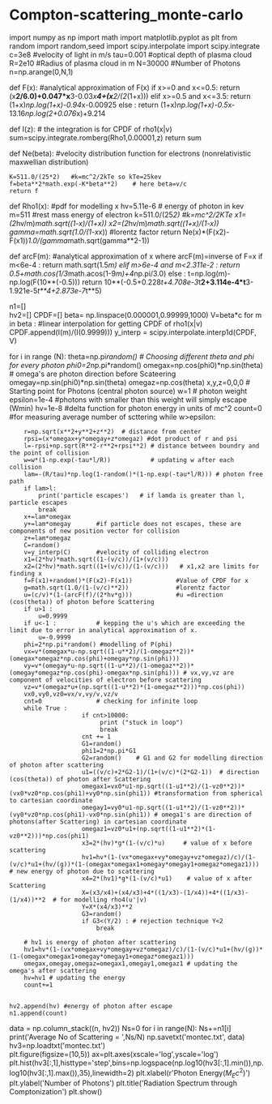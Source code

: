 # Compton-scattering_monte-carlo

import numpy as np
import math
import matplotlib.pyplot as plt
from random import random,seed
import scipy.interpolate
import scipy.integrate
c=3e8      #velocity of light in m/s
tau=0.001  #optical depth of plasma cloud
R=2e10     #Radius of plasma cloud in m
N=30000    #Number of Photons
n=np.arange(0,N,1)

def F(x):  #analytical approximation of F(x)
    if x>=0 and x<=0.5:
        return (x**2/6.0)+0.047*x**3-0.03*x**4+(x**2/(2*(1+x)))
    elif x>=0.5 and x<=3.5:
        return (1+x)*np.log(1+x)-0.94*x-0.00925
    else :
        return (1+x)*np.log(1+x)-0.5*x-13.16*np.log(2+0.076*x)+9.214

def I(z):  # the integration is for CPDF of rho1(x|v)
    sum=scipy.integrate.romberg(Rho1,0.00001,z)
    return sum

def Ne(beta):  #velocity distribution function for electrons (nonrelativistic maxwellian distribution)

    K=511.0/(25*2)   #k=mc^2/2kTe so kTe=25kev
    f=beta**2*math.exp(-K*beta**2)    # here beta=v/c
    return f

def Rho1(x):   #pdf for modelling x
    hv=5.11e-6   # energy of photon in kev
    m=511        #rest mass energy of electron
    k=511.0/(25*2)          #k=mc^2/2KTe
    x1=(2*hv/m)*math.sqrt((1-x)/(1+x))
    x2=(2*hv/m)*math.sqrt((1+x)/(1-x))
    gamma=math.sqrt(1.0/(1-x*x))  #lorentz factor
    return Ne(x)*(F(x2)-F(x1))*1.0/(gamma*math.sqrt(gamma**2-1))        

def arcF(m):     #analytical approximation of x where arcF(m)=inverse of F=x 
    if m<6e-4 :
        return math.sqrt(1.5*m)
    elif m>6e-4 and m<2.311e-2 :
        return 0.5+math.cos(1/3*math.acos(1-9*m)+4*np.pi/3.0)
    else :
        t=np.log(m)-np.log(F(10**(-0.5)))
        return 10**(-0.5+0.228*t+4.708e-3*t**2+3.114e-4*t**3-1.921e-5*t**4+2.873e-7*t**5)

n1=[]   
hv2=[]
CPDF=[]
beta= np.linspace(0.000001,0.99999,1000)
V=beta*c
for m in beta : #linear interpolation for getting CPDF of rho1(x|v)
    CPDF.append(I(m)/(I(0.9999)))
y_interp = scipy.interpolate.interp1d(CPDF, V)

for i in range (N): 
    theta=np.pi*random()  # Choosing different theta and phi for every photon
    phi0=2*np.pi*random()
    omegax=np.cos(phi0)*np.sin(theta)    # omega's are photon direction before Scateering
    omegay=np.sin(phi0)*np.sin(theta)
    omegaz=np.cos(theta)
    x,y,z=0,0,0 # Starting point for Photons (central photon source)
    w=1   # photon weight
    epsilon=1e-4    #photons with smaller than this weight will simply escape (Wmin)
    hv=1e-8   #delta function for photon energy in units of mc^2
    count=0 #for measuring average number of scttering
    while w>epsilon:
        
        r=np.sqrt(x**2+y**2+z**2)  # distance from center
        rpsi=(x*omegax+y*omegay+z*omegaz) #dot product of r and psi
        l=-rpsi+np.sqrt(R**2-r**2+rpsi**2) # distance between boundry and the point of collision 
        w=w*(1-np.exp(-tau*l/R))           # updating w after each collision
        lam=-(R/tau)*np.log(1-random()*(1-np.exp(-tau*l/R))) # photon free path
        if lam>l:
            print('particle escapes')   # if lamda is greater than l, particle escapes
            break
        x+=lam*omegax
        y+=lam*omegay       #if particle does not escapes, these are components of new position vector for collision 
        z+=lam*omegaz
        C=random()
        v=y_interp(C)       #velocity of colliding electron
        x1=(2*hv)*math.sqrt((1-(v/c))/(1+(v/c)))
        x2=(2*hv)*math.sqrt((1+(v/c))/(1-(v/c)))   # x1,x2 are limits for finding x
        f=F(x1)+random()*(F(x2)-F(x1))            #Value of CPDF for x
        g=math.sqrt(1.0/(1-(v/c)**2))             #lorentz factor
        u=(c/v)*(1-(arcF(f)/(2*hv*g)))            #u =direction (cos(theta)) of photon before Scattering
        if u>1 :                         
            u=0.9999
        if u<-1 :           # kepping the u's which are exceeding the limit due to error in analytical approximation of x.
            u=-0.9999
        phi=2*np.pi*random() #modelling of P(phi)
        vx=v*(omegax*u-np.sqrt((1-u**2)/(1-omegaz**2))*(omegax*omegaz*np.cos(phi)+omegay*np.sin(phi)))  
        vy=v*(omegay*u-np.sqrt((1-u**2)/(1-omegaz**2))*(omegay*omegaz*np.cos(phi)-omegax*np.sin(phi))) # vx,vy,vz are component of velocities of electron before scattering
        vz=v*(omegaz*u+(np.sqrt((1-u**2)*(1-omegaz**2)))*np.cos(phi))
        vx0,vy0,vz0=vx/v,vy/v,vz/v
        cnt=0               # checking for infinite loop
        while True :
                        if cnt>10000:
                             print ("stuck in loop")
                             break
                        cnt += 1
                        G1=random() 
                        phi1=2*np.pi*G1   
                        G2=random()    # G1 and G2 for modelling direction of photon after scattering 
                        u1=((v/c)+2*G2-1)/(1+(v/c)*(2*G2-1))  # direction (cos(theta)) of photon after Scattering 
                        omegax1=vx0*u1-np.sqrt((1-u1**2)/(1-vz0**2))*(vx0*vz0*np.cos(phi1)+vy0*np.sin(phi1)) #transformation from spherical to cartesian coordinate
                        omegay1=vy0*u1-np.sqrt((1-u1**2)/(1-vz0**2))*(vy0*vz0*np.cos(phi1)-vx0*np.sin(phi1)) # omega1's are direction of photons(after Scattering) in cartesian coordinate
                        omegaz1=vz0*u1+(np.sqrt((1-u1**2)*(1-vz0**2)))*np.cos(phi1)
                        x3=2*(hv)*g*(1-(v/c)*u)     # value of x before scattering
                        hv1=hv*(1-(vx*omegax+vy*omegay+vz*omegaz)/c)/(1-(v/c)*u1+(hv/(g))*(1-(omegax*omegax1+omegay*omegay1+omegaz*omegaz1))) # new energy of photon due to scattering
                        x4=2*(hv1)*g*(1-(v/c)*u1)    # value of x after Scattering
                        X=(x3/x4)+(x4/x3)+4*((1/x3)-(1/x4))+4*((1/x3)-(1/x4))**2  # for modelling rho4(u'|v)
                        Y=X*(x4/x3)**2   
                        G3=random()
                        if G3<(Y/2) : # rejection technique Y<2
                            break
        
        # hv1 is energy of photon after scattering 
        hv1=hv*(1-(vx*omegax+vy*omegay+vz*omegaz)/c)/(1-(v/c)*u1+(hv/(g))*(1-(omegax*omegax1+omegay*omegay1+omegaz*omegaz1)))
        omegax,omegay,omegaz=omegax1,omegay1,omegaz1 # updating the omega's after scattering
        hv=hv1 # updating the energy
        count+=1
        
        
    hv2.append(hv) #energy of photon after escape    
    n1.append(count)
data = np.column_stack((n, hv2))
Ns=0
for i in range(N): Ns+=n1[i]
print('Average No of Scattering = ',Ns/N)
np.savetxt('montec.txt', data)
hv3=np.loadtxt('montec.txt')  
plt.figure(figsize=(10,5))
ax=plt.axes(xscale='log',yscale='log')
plt.hist(hv3[:,1],histtype='step',bins=np.logspace(np.log10(hv3[:,1].min()),np.log10(hv3[:,1].max()),35),linewidth=2)
plt.xlabel(r'Photon Energy($M_{E}c^2$)')
plt.ylabel('Number of Photons')
plt.title('Radiation Spectrum through Comptonization')
plt.show()
